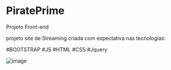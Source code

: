 # PiratePrime
 Projeto Front-end
 
projeto site de Streaming criada com expectativa nas tecnologias:

#BOOTSTRAP
#JS
#HTML
#CSS
#Jquery

![image](https://user-images.githubusercontent.com/91574246/194432968-8ef24375-005d-49b2-aa79-ed926a8c9d40.png)

